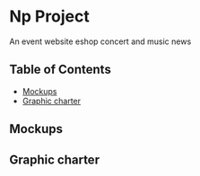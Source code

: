 # Np Project
An event website eshop concert and music news
## Table of Contents
* [Mockups](#mockups)
* [Graphic charter](#graphic-charter)

## Mockups

## Graphic charter


